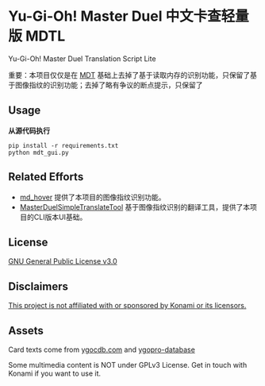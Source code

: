 # Yu-Gi-Oh! Master Duel 中文卡查轻量版 MDTL

Yu-Gi-Oh! Master Duel Translation Script Lite

重要：本项目仅仅是在 [MDT](https://github.com/SkywalkerJi/mdt) 基础上去掉了基于读取内存的识别功能，只保留了基于图像指纹的识别功能；去掉了略有争议的断点提示，只保留了

## Usage

**从源代码执行**

```
pip install -r requirements.txt
python mdt_gui.py
```

## Related Efforts

* [md_hover](https://github.com/wangyi041228/md_hover) 提供了本项目的图像指纹识别功能。
* [MasterDuelSimpleTranslateTool](https://github.com/PatchouliTC/MasterDuelSimpleTranslateTool) 基于图像指纹识别的翻译工具，提供了本项目的CLI版本UI基础。

## License

[GNU General Public License v3.0](https://github.com/SkywalkerJi/mdt/blob/master/LICENSE) 

## Disclaimers

<ins>This project is not affiliated with or sponsored by Konami or its licensors.</ins>

## Assets

Card texts come from [ygocdb.com](https://ygocdb.com) and [ygopro-database](https://github.com/mycard/ygopro-database)

Some multimedia content is NOT under GPLv3 License. Get in touch with Konami if you want to use it.
